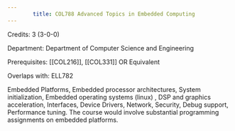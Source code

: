 ```yaml
---
        title: COL788 Advanced Topics in Embedded Computing
---
```

Credits: 3 (3-0-0)

Department: Department of Computer Science and Engineering

Prerequisites: [[COL216]], [[COL331]] OR Equivalent

Overlaps with: ELL782

Embedded Platforms, Embedded processor architectures, System initialization, Embedded operating systems (linux) , DSP and graphics acceleration, Interfaces, Device Drivers, Network, Security, Debug support, Performance tuning. The course would involve substantial programming assignments on embedded platforms.